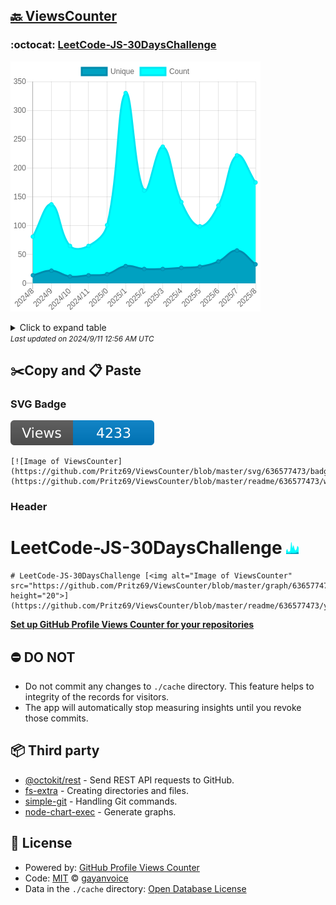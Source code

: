 ## [🔙 ViewsCounter](https://github.com/Pritz69/ViewsCounter)

### :octocat: [LeetCode-JS-30DaysChallenge](https://github.com/Pritz69/LeetCode-JS-30DaysChallenge)
![Image of ViewsCounter](https://github.com/Pritz69/ViewsCounter/blob/master/graph/636577473/large/year.png)

<details>
	<summary>Click to expand table</summary>
	<h2>:calendar: Year Page Views Table</h2>
<table>
	<tr>
		<th>
			Last Updated
		</th>
		<th>
			Unique
		</th>
		<th>
			Count
		</th>
	</tr>
	<tr>
		<td>
			<code>2024/9/1</code>
		</td>
		<td>
			<code>33</code>
		</td>
		<td>
			<code>175</code>
		</td>
	</tr>
	<tr>
		<td>
			<code>2024/8/1</code>
		</td>
		<td>
			<code>57</code>
		</td>
		<td>
			<code>222</code>
		</td>
	</tr>
	<tr>
		<td>
			<code>2024/7/1</code>
		</td>
		<td>
			<code>38</code>
		</td>
		<td>
			<code>135</code>
		</td>
	</tr>
	<tr>
		<td>
			<code>2024/6/1</code>
		</td>
		<td>
			<code>29</code>
		</td>
		<td>
			<code>99</code>
		</td>
	</tr>
	<tr>
		<td>
			<code>2024/5/1</code>
		</td>
		<td>
			<code>27</code>
		</td>
		<td>
			<code>141</code>
		</td>
	</tr>
	<tr>
		<td>
			<code>2024/4/1</code>
		</td>
		<td>
			<code>25</code>
		</td>
		<td>
			<code>237</code>
		</td>
	</tr>
	<tr>
		<td>
			<code>2024/3/1</code>
		</td>
		<td>
			<code>25</code>
		</td>
		<td>
			<code>161</code>
		</td>
	</tr>
	<tr>
		<td>
			<code>2024/2/1</code>
		</td>
		<td>
			<code>30</code>
		</td>
		<td>
			<code>330</code>
		</td>
	</tr>
	<tr>
		<td>
			<code>2024/1/1</code>
		</td>
		<td>
			<code>16</code>
		</td>
		<td>
			<code>101</code>
		</td>
	</tr>
	<tr>
		<td>
			<code>2023/12/1</code>
		</td>
		<td>
			<code>14</code>
		</td>
		<td>
			<code>65</code>
		</td>
	</tr>
	<tr>
		<td>
			<code>2023/11/1</code>
		</td>
		<td>
			<code>12</code>
		</td>
		<td>
			<code>65</code>
		</td>
	</tr>
	<tr>
		<td>
			<code>2023/10/1</code>
		</td>
		<td>
			<code>22</code>
		</td>
		<td>
			<code>137</code>
		</td>
	</tr>
	<tr>
		<td>
			<code>2023/9/1</code>
		</td>
		<td>
			<code>14</code>
		</td>
		<td>
			<code>81</code>
		</td>
	</tr>
</table>

</details>
<small><i>Last updated on 2024/9/11 12:56 AM UTC</i></small>

## ✂️Copy and 📋 Paste
### SVG Badge
[![Image of ViewsCounter](https://github.com/Pritz69/ViewsCounter/blob/master/svg/636577473/badge.svg)](https://github.com/Pritz69/ViewsCounter/blob/master/readme/636577473/week.md)
```readme
[![Image of ViewsCounter](https://github.com/Pritz69/ViewsCounter/blob/master/svg/636577473/badge.svg)](https://github.com/Pritz69/ViewsCounter/blob/master/readme/636577473/week.md)
```
### Header
# LeetCode-JS-30DaysChallenge [<img alt="Image of ViewsCounter" src="https://github.com/Pritz69/ViewsCounter/blob/master/graph/636577473/small/year.png" height="20">](https://github.com/Pritz69/ViewsCounter/blob/master/readme/636577473/year.md)
```readme
# LeetCode-JS-30DaysChallenge [<img alt="Image of ViewsCounter" src="https://github.com/Pritz69/ViewsCounter/blob/master/graph/636577473/small/year.png" height="20">](https://github.com/Pritz69/ViewsCounter/blob/master/readme/636577473/year.md)
```
[**Set up GitHub Profile Views Counter for your repositories**](https://github.com/gayanvoice/github-profile-views-counter)
## ⛔ DO NOT
- Do not commit any changes to `./cache` directory. This feature helps to integrity of the records for visitors.
- The app will automatically stop measuring insights until you revoke those commits.
## 📦 Third party

- [@octokit/rest](https://www.npmjs.com/package/@octokit/rest) - Send REST API requests to GitHub.
- [fs-extra](https://www.npmjs.com/package/fs-extra) - Creating directories and files.
- [simple-git](https://www.npmjs.com/package/simple-git) - Handling Git commands.
- [node-chart-exec](https://www.npmjs.com/package/node-chart-exec) - Generate graphs.
## 📄 License
- Powered by: [GitHub Profile Views Counter](https://github.com/gayanvoice/github-profile-views-counter)
- Code: [MIT](./LICENSE) © [gayanvoice](https://github.com/gayanvoice/github-profile-views-counter)
- Data in the `./cache` directory: [Open Database License](https://opendatacommons.org/licenses/odbl/1-0/)
